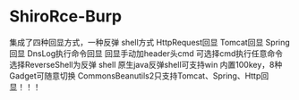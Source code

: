 # ShiroRce-Burp

集成了四种回显方式，一种反弹 shell方式
HttpRequest回显
Tomcat回显
Spring回显
DnsLog执行命令回显
回显手动加header头cmd
可选择cmd执行任意命令
选择ReverseShell为反弹 shell
原生java反弹shell可支持win
内置100key，8种Gadget可随意切换
CommonsBeanutils2只支持Tomcat、Spring、Http回显！！！
